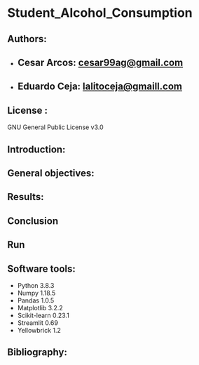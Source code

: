 # Student_Alcohol_Consumption

## Authors: 
* ## Cesar Arcos: cesar99ag@gmail.com
* ## Eduardo Ceja: lalitoceja@gmaill.com

## License : 
GNU General Public License v3.0
## Introduction: 
## General objectives:
## Results:
## Conclusion
## Run
## Software tools:
- Python 3.8.3
- Numpy 1.18.5
- Pandas 1.0.5
- Matplotlib 3.2.2
- Scikit-learn 0.23.1
- Streamlit 0.69
- Yellowbrick 1.2
## Bibliography:


